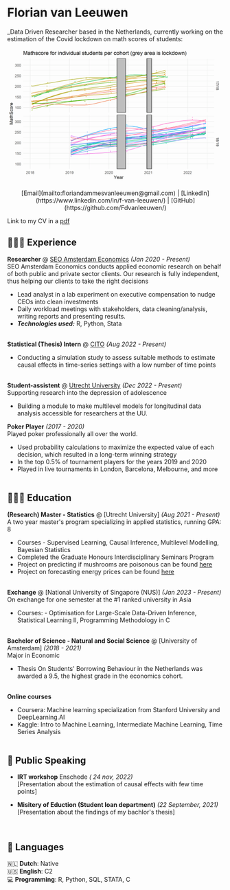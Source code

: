 # Florian van Leeuwen

_Data Driven Researcher based in the Netherlands, currently working on the estimation of the Covid lockdown on math scores of students: <br>

![Testing](test.png) <br>

<p style="text-align: center;">[Email](mailto:floriandammesvanleeuwen@gmail.com) | [LinkedIn](https://www.linkedin.com/in/f-van-leeuwen/) | [GitHub](https://github.com/Fdvanleeuwen/)</p>

Link to my CV in a [pdf](https://github.com/Fdvanleeuwen/fdvanleeuwen.github.io/blob/main/CV_Florian_van_Leeuwen.pdf) <br>

## 👩🏼‍💻 Experience

**Researcher** @ [SEO Amsterdam Economics](https://www.seo.nl/en/) _(Jan 2020 - Present)_ <br>
SEO Amsterdam Economics conducts applied economic research on behalf of both public and private sector clients. Our research is fully independent, thus helping our clients to take the right decisions
  - Lead analyst in a lab experiment on executive compensation to nudge CEOs into clean investments
  - Daily workload meetings with stakeholders, data cleaning/analysis, writing reports and presenting results.
  - **_Technologies used:_** R, Python, Stata
<br><br>

**Statistical (Thesis) Intern** @ [CITO](https://www.cito.com) _(Aug 2022 - Present)_ <br>
  - Conducting a simulation study to assess suitable methods to estimate causal effects in time-series settings with a low number of time points
<br><br>

**Student-assistent** @ [Utrecht University](https://www.uu.nl/en) _(Dec 2022 - Present)_ <br>
Supporting research into the depression of adolescence
 - Building a module to make multilevel models for longitudinal data analysis accessible for researchers at the UU.


**Poker Player**  _(2017 -  2020)_ <br>
Played poker professionally all over the world. 
  - Used probability calculations to maximize the expected value of each decision, which resulted in a long-term winning strategy
  - In the top 0.5% of tournament players for the years 2019 and 2020
  - Played in live tournaments in London, Barcelona, Melbourne, and more
  <br><br>

## 👩🏼‍🎓 Education
**(Research) Master - Statistics** @ [Utrecht University] _(Aug 2021 - Present)_<br>
A two year master's program specializing in applied statistics, running GPA: 8
  - Courses - Supervised Learning, Causal Inference, Multilevel Modelling, Bayesian Statistics
  - Completed the Graduate Honours Interdisciplinary Seminars Program
  - Project on predicting if mushrooms are poisonous can be found [here](https://github.com/Fdvanleeuwen/Getting-High-or-Die)
  - Project on forecasting energy prices can be found [here](https://github.com/Fdvanleeuwen/Energy-Price-Forecasting) 
  <br><br>

**Exchange** @ [National University of Singapore (NUS)] _(Jan 2023 - Present)_ <br>
On exchange for one semester at the #1 ranked university in Asia
  - Courses: - Optimisation for Large-Scale Data-Driven Inference, Statistical Learning II, Programming Methodology in C
  <br><br>

**Bachelor of Science - Natural and Social Science** @ [University of Amsterdam] _(2018 - 2021)_<br>
Major in Economic
  - Thesis On Students' Borrowing Behaviour in the Netherlands was awarded a 9.5, the highest grade in the economics cohort.
  <br><br>

**Online courses** <br>
  - Coursera: Machine learning specialization from Stanford University and DeepLearning.AI
  - Kaggle: Intro to Machine Learning, Intermediate Machine Learning, Time Series Analysis
  <br><br>
  

## 🎤 Public Speaking

- **IRT workshop** Enschede _( 24 nov, 2022)_
<br>[Presentation about the estimation of causal effects with few time points]<br>

- **Misitery of Eduction (Student loan department)** _(22 September, 2021)_
<br>[Presentation about the findings of my bachlor's thesis]<br>
<br>
  
## 💬 Languages

🇳🇱 **Dutch**: Native<br>
🇺🇸 **English**: C2 <br>
💻 **Programming**:  R, Python, SQL, STATA, C
<br><br>
